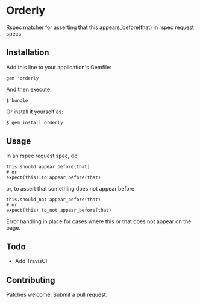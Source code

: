 # Orderly

Rspec matcher for asserting that this appears_before(that) in rspec request specs

## Installation

Add this line to your application's Gemfile:

    gem 'orderly'

And then execute:

    $ bundle

Or install it yourself as:

    $ gem install orderly

## Usage

In an rspec request spec, do

    this.should appear_before(that)
    # or
    expect(this).to appear_before(that)

or, to assert that something does not appear before

    this.should_not appear_before(that)
    # or
    expect(this).to_not appear_before(that)
    
Error handling in place for cases where this or that does not appear on the page.

## Todo
- Add TravisCI

## Contributing
Patches welcome! Submit a pull request.
